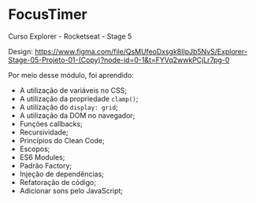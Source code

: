 # FocusTimer
Curso Explorer - Rocketseat - Stage 5

Design: https://www.figma.com/file/QsMUfeoDxsgk8IlpJb5NvS/Explorer-Stage-05-Projeto-01-(Copy)?node-id=0-1&t=FYVq2wwkPCjLr7pg-0

Por meio desse módulo, foi aprendido:

- A utilização de variáveis no CSS;
- A utilização da propriedade `clamp()`;
- A utilização do `display: grid`;
- A utilização da DOM no navegador;
- Funções callbacks;
- Recursividade;
- Princípios do Clean Code;
- Escopos;
- ES6 Modules;
- Padrão Factory;
- Injeção de dependências;
- Refatoração de código;
- Adicionar sons pelo JavaScript;
